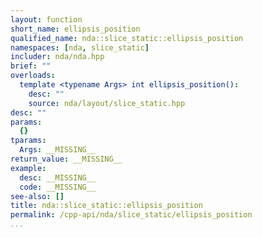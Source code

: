 ```yaml
---
layout: function
short_name: ellipsis_position
qualified_name: nda::slice_static::ellipsis_position
namespaces: [nda, slice_static]
includer: nda/nda.hpp
brief: ""
overloads:
  template <typename Args> int ellipsis_position():
    desc: ""
    source: nda/layout/slice_static.hpp
desc: ""
params:
  {}
tparams:
  Args: __MISSING__
return_value: __MISSING__
example:
  desc: __MISSING__
  code: __MISSING__
see-also: []
title: nda::slice_static::ellipsis_position
permalink: /cpp-api/nda/slice_static/ellipsis_position
...
```


